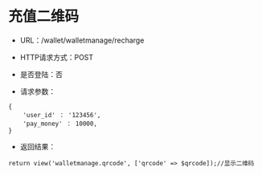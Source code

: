 # 充值二维码


- URL：/wallet/walletmanage/recharge

- HTTP请求方式：POST

- 是否登陆：否

- 请求参数：

```
{
    'user_id' ： '123456',
    'pay_money' ： 10000,
}
```

- 返回结果：

```
return view('walletmanage.qrcode', ['qrcode' => $qrcode]);//显示二维码


```


